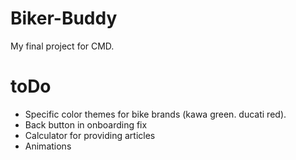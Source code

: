# Biker-Buddy
My final project for CMD.

# toDo
- Specific color themes for bike brands (kawa green. ducati red).
- Back button in onboarding fix
- Calculator for providing articles
- Animations
